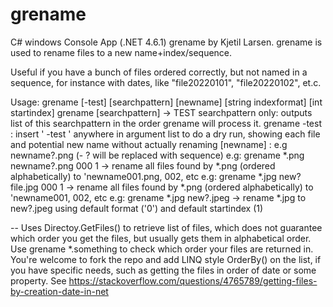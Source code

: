 # grename
C# windows Console App (.NET 4.6.1)
grename by Kjetil Larsen.
grename is used to rename files to a new name+index/sequence.

Useful if you have a bunch of files ordered correctly, but not named in a sequence, for instance with dates, like "file20220101", "file20220102", et.c.


Usage:
grename [-test] [searchpattern] [newname] [string indexformat] [int startindex]
grename [searchpattern] -> TEST searchpattern only: outputs list of this searchpattern in the order grename will process it.
grename -test : insert ' -test ' anywhere in argument list to do a dry run, showing each file and potential new name without actually renaming
[newname] : e.g newname?.png (- ? will be replaced with sequence)
e.g: grename *.png newname?.png 000 1 -> rename all files found by *.png (ordered alphabetically) to 'newname001.png, 002, etc
e.g: grename *.jpg new?file.jpg 000 1 -> rename all files found by *.png (ordered alphabetically) to 'newname001, 002, etc
e.g: grename *.jpg new?.jpeg -> rename *.jpg to new?.jpeg using default format ('0') and default startindex (1)

--
Uses Directoy.GetFiles() to retrieve list of files, which does not guarantee which order you get the files, but usually gets them in alphabetical order.
Use grename *.something to check which order your files are returned in.
You're welcome to fork the repo and add LINQ style OrderBy() on the list, if you have specific needs, such as getting the files in order of date or some property.
See https://stackoverflow.com/questions/4765789/getting-files-by-creation-date-in-net
